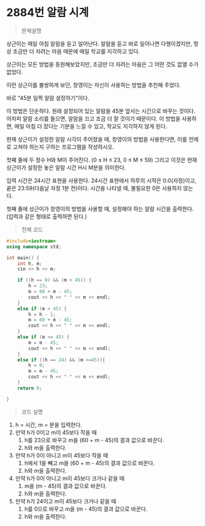 # 2884번 알람 시계

> 문제설명

상근이는 매일 아침 알람을 듣고 일어난다. 알람을 듣고 바로 일어나면 다행이겠지만, 항상 조금만 더 자려는 마음 때문에 매일 학교를 지각하고 있다.

상근이는 모든 방법을 동원해보았지만, 조금만 더 자려는 마음은 그 어떤 것도 없앨 수가 없었다.

이런 상근이를 불쌍하게 보던, 창영이는 자신이 사용하는 방법을 추천해 주었다.

바로 "45분 일찍 알람 설정하기"이다.

이 방법은 단순하다. 원래 설정되어 있는 알람을 45분 앞서는 시간으로 바꾸는 것이다. 어차피 알람 소리를 들으면, 알람을 끄고 조금 더 잘 것이기 때문이다. 이 방법을 사용하면, 매일 아침 더 잤다는 기분을 느낄 수 있고, 학교도 지각하지 않게 된다.

현재 상근이가 설정한 알람 시각이 주어졌을 때, 창영이의 방법을 사용한다면, 이를 언제로 고쳐야 하는지 구하는 프로그램을 작성하시오.

첫째 줄에 두 정수 H와 M이 주어진다. (0 ≤ H ≤ 23, 0 ≤ M ≤ 59) 그리고 이것은 현재 상근이가 설정한 놓은 알람 시간 H시 M분을 의미한다.

입력 시간은 24시간 표현을 사용한다. 24시간 표현에서 하루의 시작은 0:0(자정)이고, 끝은 23:59(다음날 자정 1분 전)이다. 시간을 나타낼 때, 불필요한 0은 사용하지 않는다.

첫째 줄에 상근이가 창영이의 방법을 사용할 때, 설정해야 하는 알람 시간을 출력한다. (입력과 같은 형태로 출력하면 된다.)

> 전체 코드

```c++
#include<iostream>
using namespace std;

int main() {
	int h, m;
	cin >> h >> m;

	if ((h == 0) && (m < 45)) {
		h = 23;
		m = 60 + m - 45;
		cout << h << " " << m << endl;
	}
	else if (m < 45) {
		h = h - 1;
		m = 60 + m - 45;
		cout << h << " " << m << endl;
	}
	else if (m >= 45) {
		m = m - 45;
		cout << h << " " << m << endl;
	}
    else if ((h == 24) && (m >=45)){
        h = 0;
        m = m - 45;
        cout << h << " " << m << endl;
    }
    return 0;

}
```

> 코드 설명

1. h = 시간, m = 분을 입력한다.
2. 만약 h가 0이고 m이 45보다 작을 때 
   1. h를 23으로 바꾸고 m을 (60 + m - 45)의 결과 값으로 바꾼다.
   2. h와 m을 출력한다.
3. 만약 h가 0이 아니고 m이 45보다 작을 때
   1. h에서 1을 빼고 m을 (60 + m - 45)의 결과 값으로 바꾼다.
   2. h와 m을 출력한다.
4. 만약 h가 0이 아니고 m이 45보다 크거나 같을 때
   1. m을 (m - 45)의 결과 값으로 바꾼다.
   2. h와 m을 출력한다.
5. 만약 h가 24이고 m이 45보다 크거나 같을 때
   1. h를 0으로 바꾸고 m을 (m - 45)의 결과 값으로 바꾼다.
   2. h와 m을 출력한다.